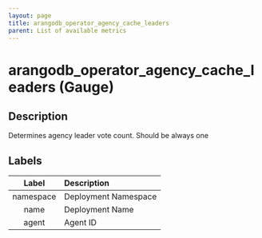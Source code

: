 ```yaml
---
layout: page
title: arangodb_operator_agency_cache_leaders
parent: List of available metrics
---
```


# arangodb_operator_agency_cache_leaders (Gauge)

## Description

Determines agency leader vote count. Should be always one

## Labels

| Label | Description |
|:---:|:--- |
| namespace | Deployment Namespace |
| name | Deployment Name |
| agent | Agent ID |